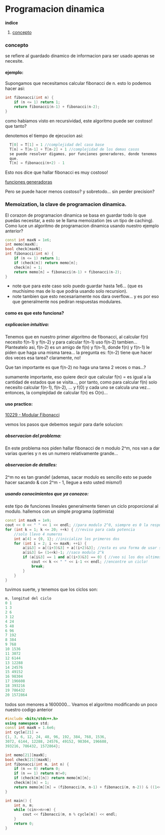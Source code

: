 # Programacion dinamica 

__indice__

1. [concepto](#concepto)

<div id='concepto' />

### concepto

se refiere al guardado dinamico de informacion para ser usado apenas se necesite.

#### ejemplo:

Supongamos que necesitamos calcular fibonacci de n. esto lo podemos hacer asi:

```cpp
int fibonacci(int n) {
	if (n <= 1) return 1;	
	return fibonacci(n-1) + fibonacci(n-2);
}
```
como habiamos visto en recursividad, este algoritmo puede ser costoso! que tanto?

denotemos el tiempo de ejecucion asi:
```cpp
  T[0] = T[1] = 1 //complejidad del caso base
  T[n] = T[n-1] + T[n-2] + 1 //complejidad de los demas casos
  se puede resolver digamos, por funciones generadores, donde tenemos
  que.
  T[n] = fibonacci(n+2) - 1
```
Esto nos dice que hallar fibonacci es muy costoso!

[funciones generadoras](https://github.com/axamel/competitiveProgramming/tree/master/classes/generatingFunctions)

Pero se puede hacer menos costoso? y sobretodo... sin perder precision?

### Memoization, la clave de programacion dinamica.

El corazon de programacion dinamica se basa en guardar todo lo que puedas necesitar, a esto
se le llama memoization (es un tipo de caching). Como luce un algoritmo de programacion 
dinamica usando nuestro ejemplo anterior?

```cpp
const int maxN = 1e6;
int memo[maxN];
bool check[maxN];
int fibonacci(int n) {
	if (n <= 1) return 1;
	if (check[n]) return memo[n];
	check[n] = 1;
	return memo[n] = fibonacci(n-1) + fibonacci(n-2);
}
```

- note que para este caso solo puedo guardar hasta 1e6... (que es muchisimo mas de lo que podria usando solo recursion).
- note tambien que esto necesariamente nos dara overflow... y es por eso que generalmente nos pediran respuestas modulares.

#### como es que esto funciona?

##### explicacion intuitiva:

Tenemos que en nuestro primer algoritmo de fibonacci, al calcular f(n) necesito f(n-1) y f(n-2) y para calcular f(n-1) uso f(n-2) 
tambien... Planteatelo asi, f(n-2) es un amigo de f(n) y f(n-1), donde f(n) y f(n-1) le piden que haga una misma tarea... 
la pregunta es: f(n-2) tiene que hacer dos veces esa tarea? claramente, no!

Que tan importante es que f(n-2) no haga una tarea 2 veces o mas...?

sumamente importante, eso quiere decir que calcular f(n) = es igual a la cantidad de estados que se visita..., por tanto, como
para calcular f(n) solo necesito calcular f(n-1), f(n-2), ... y f(0) y cada uno se calcula una vez... entonces, la complejidad
de calcular f(n) es O(n)... 

#### uso practico:

[10229 - Modular Fibonacci](https://uva.onlinejudge.org/index.php?option=com_onlinejudge&Itemid=8&page=show_problem&problem=1170)

vemos los pasos que debemos seguir para darle solucion:

##### observacion del problema:

En este problema nos piden hallar fibonacci de n modulo 2^m, nos van a dar varias queries y n es un numero relativamente grande...

##### observacion de detalles:

2^m no es tan grande! (ademas, sacar modulo es sencillo esto se puede hacer sacando & con 2^m - 1, llegue a esto usted mismo!) 

##### usando conocimientos que ya conozco:

este tipo de funciones lineales generalmente tienen un ciclo proporcional al modulo. hallemos con un simple programa (optimista)

```cpp
const int maxN = 1e9;
cout << 0 << " " << 1 << endl; //para modulo 2^0, siempre es 0 la respuesta
for (int k = 1; k <= 20; ++k) { //reviso para cada potencia
	//solo llevo 4 numeros
	int a[4] = {0, 1}; //inicializo los primeros dos 
	for (int i = 2; i <= maxN; ++i) {
		a[i&3] = a[(i+3)&3] + a[(i+2)&3]; //esta es una forma de usar solo 4 slots de memoria tenga en cuenta que &3 es modulo 4
		a[i&3] &= (1<<k)-1; //saco modulo 2^k
		if (a[i&3] == 1 and a[(i+3)&3] == 0) { //veo si los dos ultimos son 0, 1 (de ahi se repetira)
			cout << k << " " << i-1 << endl; //encontre un ciclo!
			break;	
		}
	}
}
```

tuvimos suerte, y tenemos que los ciclos son:

```cpp
m, longitud del ciclo
0 1
1 3
2 6
3 12
4 24
5 48
6 96
7 192
8 384
9 768
10 1536
11 3072
12 6144
13 12288
14 24576
15 49152
16 98304
17 196608
18 393216
19 786432
20 1572864
```

todos son menores a 1600000... Veamos el algoritmo modificando un poco nuestro codigo anterior

```cpp
#include <bits/stdc++.h>
using namespace std;
const int maxN = 1.6e6;
int cycle[21] = 
{1, 3, 6, 12, 24, 48, 96, 192, 384, 768, 1536,
3072, 6144, 12288, 24576, 49152, 98304, 196608,
393216, 786432, 1572864};

int memo[21][maxN];
bool check[21][maxN];
int fibonacci(int m, int n) {
	if (n == 0) return 0;
	if (n == 1) return m!=0;
	if (check[m][n]) return memo[m][n];
	check[m][n] = 1;
	return memo[m][n] = (fibonacci(m, n-1) + fibonacci(m, n-2)) & ((1<<m)-1);
}

int main() {
	int n, m;
	while (cin>>n>>m) {
		cout << fibonacci(m, n % cycle[m]) << endl;
	}
	return 0;
}
```

